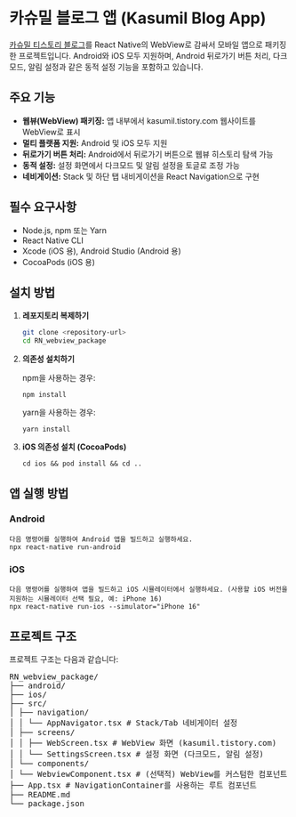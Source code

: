 # 카슈밀 블로그 앱 (Kasumil Blog App)

[카슈밀 티스토리 블로그](https://kasumil.tistory.com)를 React Native의 WebView로 감싸서 모바일 앱으로 패키징한 프로젝트입니다. Android와 iOS 모두 지원하며, Android 뒤로가기 버튼 처리, 다크모드, 알림 설정과 같은 동적 설정 기능을 포함하고 있습니다.

## 주요 기능

- **웹뷰(WebView) 패키징:** 앱 내부에서 kasumil.tistory.com 웹사이트를 WebView로 표시
- **멀티 플랫폼 지원:** Android 및 iOS 모두 지원
- **뒤로가기 버튼 처리:** Android에서 뒤로가기 버튼으로 웹뷰 히스토리 탐색 가능
- **동적 설정:** 설정 화면에서 다크모드 및 알림 설정을 토글로 조정 가능
- **네비게이션:** Stack 및 하단 탭 내비게이션을 React Navigation으로 구현

## 필수 요구사항

- Node.js, npm 또는 Yarn
- React Native CLI
- Xcode (iOS 용), Android Studio (Android 용)
- CocoaPods (iOS 용)

## 설치 방법

1.  **레포지토리 복제하기**

    ```sh
    git clone <repository-url>
    cd RN_webview_package
    ```

2.  **의존성 설치하기**

    npm을 사용하는 경우:

    ```
    npm install
    ```

    yarn을 사용하는 경우:

    ```
    yarn install
    ```

3.  **iOS 의존성 설치 (CocoaPods)**

    ```
    cd ios && pod install && cd ..
    ```

## 앱 실행 방법

### Android

    다음 명령어를 실행하여 Android 앱을 빌드하고 실행하세요.
    npx react-native run-android

### iOS

    다음 명령어를 실행하여 앱을 빌드하고 iOS 시뮬레이터에서 실행하세요. (사용할 iOS 버전을 지원하는 시뮬레이터 선택 필요, 예: iPhone 16)
    npx react-native run-ios --simulator="iPhone 16"

## 프로젝트 구조

프로젝트 구조는 다음과 같습니다:

<pre>
RN_webview_package/
├── android/
├── ios/
├── src/
│ ├── navigation/
│ │ └── AppNavigator.tsx # Stack/Tab 네비게이터 설정
│ ├── screens/
│ │ ├── WebScreen.tsx # WebView 화면 (kasumil.tistory.com)
│ │ └── SettingsScreen.tsx # 설정 화면 (다크모드, 알림 설정)
│ └── components/
│ └── WebviewComponent.tsx # (선택적) WebView를 커스텀한 컴포넌트
├── App.tsx # NavigationContainer를 사용하는 루트 컴포넌트
├── README.md
└── package.json
</pre>

```

```
